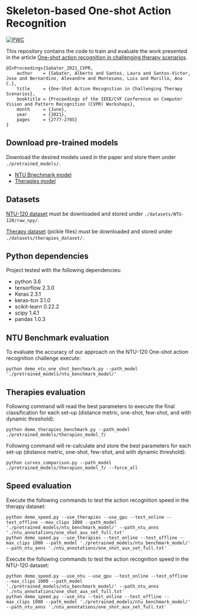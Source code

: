 # Skeleton-based One-shot Action Recognition

[![PWC](https://img.shields.io/endpoint.svg?url=https://paperswithcode.com/badge/one-shot-action-recognition-towards-novel/one-shot-3d-action-recognition-on-ntu-rgbd)](https://paperswithcode.com/sota/one-shot-3d-action-recognition-on-ntu-rgbd?p=one-shot-action-recognition-towards-novel)

This repository contains the code to train and evaluate the work presented in the article [One-shot action recognition in challenging therapy scenarios](https://arxiv.org/abs/2102.08997).

```
@InProceedings{Sabater_2021_CVPR,
    author    = {Sabater, Alberto and Santos, Laura and Santos-Victor, Jose and Bernardino, Alexandre and Montesano, Luis and Murillo, Ana C.},
    title     = {One-Shot Action Recognition in Challenging Therapy Scenarios},
    booktitle = {Proceedings of the IEEE/CVF Conference on Computer Vision and Pattern Recognition (CVPR) Workshops},
    month     = {June},
    year      = {2021},
    pages     = {2777-2785}
}
```


## Download pre-trained models

Download the desired models used in the paper and store them under `./pretrained_models/`.

* [NTU Bnechmark model](https://unizares-my.sharepoint.com/:u:/g/personal/asabater_unizar_es/EamXVPDPFtFKtn1z26n5qhMBRMGWS8mDSXL-wfORQoHdLQ?e=YgLlcD)
* [Therapies model](https://unizares-my.sharepoint.com/:u:/g/personal/asabater_unizar_es/EVeQYXBP5dZNv0pD3-2485MB47RrMz7tA5KnfdJVnJLCqA?e=mNjK7C)


## Datasets

[NTU-120 dataset](https://rose1.ntu.edu.sg/dataset/actionRecognition/) must be downloaded and stored under `./datasets/NTU-120/raw_npy/`.

[Therapy dataset](https://doi.org/10.5281/zenodo.4700564) (pickle files) must be downloaded and stored under `./datasets/therapies_dataset/`.


## Python dependencies

Project tested with the following dependencies:

 * python 3.6
 * tensorflow 2.3.0
 * Keras 2.3.1
 * keras-tcn 3.1.0
 * scikit-learn 0.22.2
 * scipy 1.4.1
 * pandas 1.0.3


## NTU Benchmark evaluation

To evaluate the accuracy of our approach on the NTU-120 One-shot action recognition challenge execute:

`python demo_ntu_one_shot_benchmark.py --path_model './pretrained_models/ntu_benchmark_model/'`


## Therapies evaluation

Following command will read the best parameters to execute the final classification for each set-up (distance metric, one-shot, few-shot, and with dynamic threshold):

`python demo_therapies_benchmark.py --path_model ./pretrained_models/therapies_model_7/`

Following command will re-calculate and store the best parameters for each set-up (distance metric, one-shot, few-shot, and with dynamic threshold):

`python curves_comparison.py --path_model ./pretrained_models/therapies_model_7/ --force_all`


## Speed evaluation

Execute the following commands to test the action recognition speed in the therapy dataset:

```
python demo_speed.py --use_therapies --use_gpu --test_online --test_offline --max_clips 1000 --path_model './pretrained_models/ntu_benchmark_model/' --path_ntu_anns './ntu_annotations/one_shot_aux_set_full.txt' 
python demo_speed.py --use_therapies --test_online --test_offline --max_clips 1000 --path_model './pretrained_models/ntu_benchmark_model/' --path_ntu_anns './ntu_annotations/one_shot_aux_set_full.txt' 
```

Execute the following commands to test the action recognition speed in the NTU-120 dataset:

```
python demo_speed.py --use_ntu --use_gpu --test_online --test_offline --max_clips 1000 --path_model './pretrained_models/ntu_benchmark_model/' --path_ntu_anns './ntu_annotations/one_shot_aux_set_full.txt' 
python demo_speed.py --use_ntu --test_online --test_offline --max_clips 1000 --path_model './pretrained_models/ntu_benchmark_model/' --path_ntu_anns './ntu_annotations/one_shot_aux_set_full.txt' 
```


